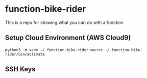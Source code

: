 # function-bike-rider
This is a repo for showing what you can do with a function


## Setup Cloud Environment (AWS Cloud9)

`python3 -m venv ~/.function-bike-rider`
`source ~/.function-bike-rider/bin/activate`

## SSH Keys
